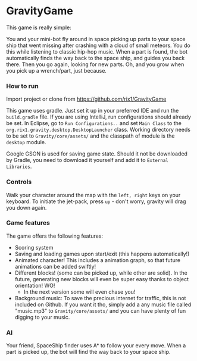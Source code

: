 # GravityGame

This game is really simple:

You and your mini-bot fly around in space picking up parts to your space ship that went missing after crashing with a cloud of small meteors. You do this while listening to classic hip-hop music. When a part is found, the bot automatically finds the way back to the space ship, and guides you back there. Then you go again, looking for new parts. Oh, and you grow when you pick up a wrench/part, just because.

### How to run

Import project or clone from https://github.com/rix1/GravityGame

This game uses gradle. Just set it up in your preferred IDE and run the `build.gradle` file. If you are using IntelliJ, run configurations should already be set. In Eclipse, go to `Run Configurations..` and set `Main Class` to the `org.rix1.gravity.desktop.DesktopLauncher` class. Working directory needs to be set to `Gravity/core/assets/` and the classpath of module is the `desktop` module.

Google GSON is used for saving game state. Should it not be downloaded by Gradle, you need to download it yourself and add it to `External Libraries`.
 
### Controls

Walk your character around the map with the `left, right` keys on your keyboard. To initiate the jet-pack, press `up` - don't worry, gravity will drag you down again.

### Game features

The game offers the following features:

- Scoring system
- Saving and loading games upon start/exit (this happens automatically!)
- Animated character! This includes a animation graph, so that future animations can be added swiftly!
- Different blocks! (some can be picked up, while other are solid). In the future, generating new blocks will even be super easy thanks to object orientation! WO!
	- In the next version some will even chase you!
- Background music: To save the precious internet for traffic, this is not included on Github. If you want it tho, simply add a any music file called "music.mp3" to `Gravity/core/assets/` and you can have plenty of fun digging to your music.

### AI

Your friend, SpaceShip finder uses A* to follow your every move. When a part is picked up, the bot will find the way back to your space ship. 